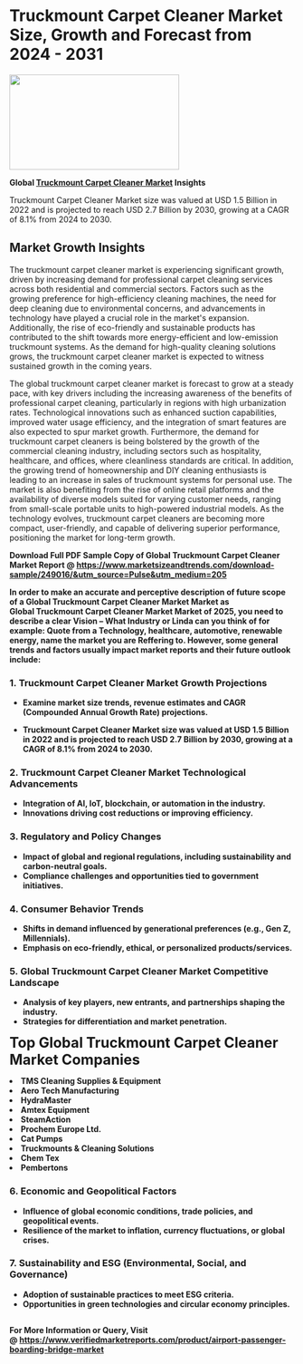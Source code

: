 <H1>Truckmount Carpet Cleaner Market Size, Growth and Forecast from 2024 - 2031</H1><img class="aligncenter size-medium wp-image-584254" src="https://thirdeyenews.in/wp-content/uploads/2024/09/Global-Market-Research-300x168.jpeg" alt="" width="300" height="168" /><p><strong>Global&nbsp;<a href="https://www.marketsizeandtrends.com/download-sample/249016/&amp;utm_source=Pulse&amp;utm_medium=205">Truckmount Carpet Cleaner Market</a> Insights</strong></p><p>Truckmount Carpet Cleaner Market size was valued at USD 1.5 Billion in 2022 and is projected to reach USD 2.7 Billion by 2030, growing at a CAGR of 8.1% from 2024 to 2030.</p><p><h2>Market Growth Insights</h2> <p>The truckmount carpet cleaner market is experiencing significant growth, driven by increasing demand for professional carpet cleaning services across both residential and commercial sectors. Factors such as the growing preference for high-efficiency cleaning machines, the need for deep cleaning due to environmental concerns, and advancements in technology have played a crucial role in the market's expansion. Additionally, the rise of eco-friendly and sustainable products has contributed to the shift towards more energy-efficient and low-emission truckmount systems. As the demand for high-quality cleaning solutions grows, the truckmount carpet cleaner market is expected to witness sustained growth in the coming years.</p> <p><strong></strong></p> <p>The global truckmount carpet cleaner market is forecast to grow at a steady pace, with key drivers including the increasing awareness of the benefits of professional carpet cleaning, particularly in regions with high urbanization rates. Technological innovations such as enhanced suction capabilities, improved water usage efficiency, and the integration of smart features are also expected to spur market growth. Furthermore, the demand for truckmount carpet cleaners is being bolstered by the growth of the commercial cleaning industry, including sectors such as hospitality, healthcare, and offices, where cleanliness standards are critical. In addition, the growing trend of homeownership and DIY cleaning enthusiasts is leading to an increase in sales of truckmount systems for personal use. The market is also benefiting from the rise of online retail platforms and the availability of diverse models suited for varying customer needs, ranging from small-scale portable units to high-powered industrial models. As the technology evolves, truckmount carpet cleaners are becoming more compact, user-friendly, and capable of delivering superior performance, positioning the market for long-term growth. <p><strong></p><p><span class=""><strong>Download Full PDF Sample Copy of Global Truckmount Carpet Cleaner Market Report</strong> @ <a href="https://www.marketsizeandtrends.com/download-sample/249016/&amp;utm_source=Pulse&amp;utm_medium=205" target="_blank">https://www.marketsizeandtrends.com/download-sample/249016/&amp;utm_source=Pulse&amp;utm_medium=205</a></span></p><p>In order to make an accurate and perceptive description of future scope of a Global&nbsp;Truckmount Carpet Cleaner Market Market as Global&nbsp;Truckmount Carpet Cleaner Market Market of 2025, you need to describe a clear Vision &ndash; What Industry or Linda can you think of for example: Quote from a Technology, healthcare, automotive, renewable energy, name the market you are Reffering to. However, some general trends and factors usually impact market reports and their future outlook include:</p><h3>1.&nbsp;<strong>Truckmount Carpet Cleaner Market Growth Projections</strong></h3><ul><li>Examine market size trends, revenue estimates and CAGR (Compounded Annual Growth Rate) projections.</li><li><p>Truckmount Carpet Cleaner Market size was valued at USD 1.5 Billion in 2022 and is projected to reach USD 2.7 Billion by 2030, growing at a CAGR of 8.1% from 2024 to 2030.</p></li></ul><h3>2.&nbsp;<strong>Truckmount Carpet Cleaner Market Technological Advancements</strong></h3><ul><li>Integration of AI, IoT, blockchain, or automation in the industry.</li><li>Innovations driving cost reductions or improving efficiency.</li></ul><h3>3.&nbsp;<strong>Regulatory and Policy Changes</strong></h3><ul><li>Impact of global and regional regulations, including sustainability and carbon-neutral goals.</li><li>Compliance challenges and opportunities tied to government initiatives.</li></ul><h3>4.&nbsp;<strong>Consumer Behavior Trends</strong></h3><ul><li>Shifts in demand influenced by generational preferences (e.g., Gen Z, Millennials).</li><li>Emphasis on eco-friendly, ethical, or personalized products/services.</li></ul><h3>5.&nbsp;<strong>Global Truckmount Carpet Cleaner Market Competitive Landscape</strong></h3><ul><li>Analysis of key players, new entrants, and partnerships shaping the industry.</li><li>Strategies for differentiation and market penetration.</li></ul><p data-pm-slice="1 1 []"><span style="color: inherit; font-family: inherit; font-size: 25px;">Top Global Truckmount Carpet Cleaner Market Companies</span></p><div class="" data-test-id=""><p><li>TMS Cleaning Supplies & Equipment</li><li> Aero Tech Manufacturing</li><li> HydraMaster</li><li> Amtex Equipment</li><li> SteamAction</li><li> Prochem Europe Ltd.</li><li> Cat Pumps</li><li> Truckmounts & Cleaning Solutions</li><li> Chem Tex</li><li> Pembertons</li></p></div><h3>6.&nbsp;<strong>Economic and Geopolitical Factors</strong></h3><ul><li>Influence of global economic conditions, trade policies, and geopolitical events.</li><li>Resilience of the market to inflation, currency fluctuations, or global crises.</li></ul><h3>7.&nbsp;<strong>Sustainability and ESG (Environmental, Social, and Governance)</strong></h3><ul><li>Adoption of sustainable practices to meet ESG criteria.</li><li>Opportunities in green technologies and circular economy principles.</li></ul><h2><strong style="font-size: 14px;">For More Information or Query, Visit @&nbsp;</strong><a style="background-color: #ffffff; font-size: 14px;" href="https://www.marketsizeandtrends.com/report/truckmount-carpet-cleaner-market/" target="_blank">https://www.verifiedmarketreports.com/product/airport-passenger-boarding-bridge-market</a></h2>
